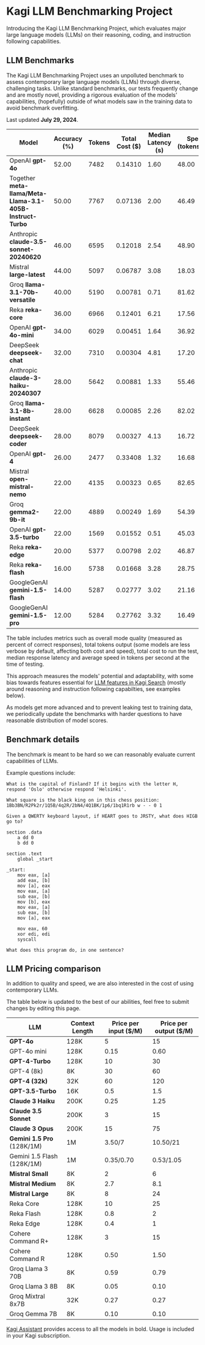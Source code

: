 # Kagi LLM Benchmarking Project

Introducing the Kagi LLM Benchmarking Project, which evaluates major large language models (LLMs) on their reasoning, coding, and instruction following capabilities.

## LLM Benchmarks

The Kagi LLM Benchmarking Project uses an unpolluted benchmark to assess contemporary large language models (LLMs) through diverse, challenging tasks. Unlike standard benchmarks, our tests frequently change and are mostly novel, providing a rigorous evaluation of the models' capabilities, (hopefully) outside of what models saw in the training data to avoid benchmark overfitting. 

Last updated **July 29, 2024**.

| Model | Accuracy (%)| Tokens | Total Cost ($) | Median Latency (s) | Speed (tokens/sec) |
|------------------------------------------|----------|--------|----------------|--------------------|--------------------|
| OpenAI **gpt-4o** | 52.00 | 7482 | 0.14310 | 1.60 | 48.00 |
| Together **meta-llama/Meta-Llama-3.1-405B-Instruct-Turbo** |   50.00   | 7767  | 0.07136  |     2.00    |       46.49        |  
| Anthropic **claude-3.5-sonnet-20240620** | 46.00 | 6595 | 0.12018 | 2.54 | 48.90 |
| Mistral **large-latest** | 44.00 | 5097 | 0.06787 | 3.08 | 18.03 |
| Groq **llama-3.1-70b-versatile** | 40.00 | 5190 | 0.00781 | 0.71 | 81.62 |
| Reka **reka-core** | 36.00 | 6966 | 0.12401 | 6.21 | 17.56 |
| OpenAI **gpt-4o-mini** | 34.00 | 6029 | 0.00451 | 1.64 | 36.92 |
| DeepSeek **deepseek-chat** | 32.00 | 7310 | 0.00304 | 4.81 | 17.20 |
| Anthropic **claude-3-haiku-20240307** | 28.00 | 5642 | 0.00881 | 1.33 | 55.46 |
| Groq **llama-3.1-8b-instant** | 28.00 | 6628 | 0.00085 | 2.26 | 82.02 |
| DeepSeek **deepseek-coder** | 28.00 | 8079 | 0.00327 | 4.13 | 16.72 |
| OpenAI **gpt-4** | 26.00 | 2477 | 0.33408 | 1.32 | 16.68 |
| Mistral **open-mistral-nemo** | 22.00 | 4135 | 0.00323 | 0.65 | 82.65 |
|       Groq **gemma2-9b-it**     |   22.00   | 4889  | 0.00249  |     1.69    |       54.39        |  
| OpenAI **gpt-3.5-turbo** | 22.00 | 1569 | 0.01552 | 0.51 | 45.03 |
| Reka **reka-edge** | 20.00 | 5377 | 0.00798 | 2.02 | 46.87 |
| Reka **reka-flash** | 16.00 | 5738 | 0.01668 | 3.28 | 28.75 |
| GoogleGenAI **gemini-1.5-flash** |  14.00   | 5287  | 0.02777  |     3.02    |       21.16        |   
| GoogleGenAI **gemini-1.5-pro**  |   12.00   | 5284  | 0.27762  |     3.32    |       16.49        |  


The table includes metrics such as overall mode quality (measured as percent of correct responses), total tokens output (some models are less verbose by default, affecting both cost and speed), total cost to run the test, median response latency and average speed in tokens per second at the time of testing.

This approach measures the models' potential and adaptability, with some bias towards features essential for [LLM features in Kagi Search](./assistant.md) (mostly around reasoning and instruction following capabilties, see examples below).

As models get more advanced and to prevent leaking test to training data, we periodically update the benchmarks with harder questions to have reasonable distribution of model scores.

## Benchmark details

The benchmark is meant to be hard so we can reasonably evaluate current capabilities of LLMs.

Example questions include:

```
What is the capital of Finland? If it begins with the letter H, respond 'Oslo' otherwise respond 'Helsinki'.
```

```
What square is the black king on in this chess position: 1Bb3BN/R2Pk2r/1Q5B/4q2R/2bN4/4Q1BK/1p6/1bq1R1rb w - - 0 1
```

```
Given a QWERTY keyboard layout, if HEART goes to JRSTY, what does HIGB go to?
```

```
section .data
    a dd 0
    b dd 0

section .text
    global _start

_start:
    mov eax, [a]
    add eax, [b]
    mov [a], eax
    mov eax, [a]
    sub eax, [b]
    mov [b], eax
    mov eax, [a]
    sub eax, [b]
    mov [a], eax

    mov eax, 60
    xor edi, edi
    syscall

What does this program do, in one sentence?
```


## LLM Pricing comparison

In addition to quality and speed, we are also interested in the cost of using contemporary LLMs. 

The table below is updated to the best of our abilities, feel free to submit changes by editing this page.


| LLM                    | Context Length | Price per input ($/M) | Price per output ($/M) |
|------------------------|----------------|-----------------------|------------------------|
| **GPT-4o**                    | 128K             | 5                    | 15                     |
| GPT-4o mini                    | 128K             | 0.15                    | 0.60                     |
| **GPT-4-Turbo**           | 128K           | 10                    | 30                     |
| GPT-4 (8k)              | 8K             | 30                    | 60                     |
| **GPT-4 (32k)**           | 32K            | 60                    | 120                    |
| **GPT-3.5-Turbo**         | 16K            | 0.5                   | 1.5                    |
| **Claude 3 Haiku**        | 200K           | 0.25                  | 1.25                   |
| **Claude 3.5 Sonnet**       | 200K           | 3                     | 15                     |
| **Claude 3 Opus**         | 200K           | 15                    | 75                     |
| **Gemini 1.5 Pro** (128K/1M)       | 1M             | 3.50/7                     | 10.50/21                     |
| Gemini 1.5 Flash (128K/1M)        | 1M             | 0.35/0.70                     | 0.53/1.05                     |
| **Mistral Small**         | 8K             | 2                     | 6                      |
| **Mistral Medium**        | 8K             | 2.7                   | 8.1                    |
| **Mistral Large**         | 8K             | 8                     | 24                     |
| Reka Core              | 128K           | 10                    | 25                     |
| Reka Flash             | 128K           | 0.8                   | 2                      |
| Reka Edge              | 128K           | 0.4                   | 1                      |
| Cohere Command R+      | 128K           | 3                     | 15                     |
| Cohere Command R       | 128K           | 0.50                  | 1.50                   |
| Groq Llama 3 70B       | 8K             | 0.59                  | 0.79                   |
| Groq Llama 3 8B        | 8K             | 0.05                  | 0.10                   |
| Groq Mixtral 8x7B      | 32K            | 0.27                  | 0.27                   |
| Groq Gemma 7B          | 8K             | 0.10                  | 0.10                   |

[Kagi Assistant](./assistant.md) provides access to all the models in bold. Usage is included in your Kagi subscription.



